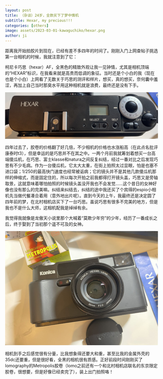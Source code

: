 ```yaml
---
layout: post
title: （杂谈）24岁，全款买下了梦中情机
subtitle: Hexar, my precious!!!
categories: [others]
image: assets/2023-03-01-kawaguchiko/hexar.png
author: ji
---
```


距离我开始拍胶片到现在，已经有差不多四年的时间了。刚刚入门上网查帖子挑选第一台相机的时候，我就注意到了它：

柯尼卡巧思（hexar）AF，全黑色的精致外观让我一见钟情，尤其是相机顶端的“HEXAR”标识，在我看来就是高贵而低调的象征。当时还是个小白的我（现在也是个小白）上网看了无数关于巧思的测评和样片，想买，真的想买，奈何囊中羞涩，再加上自己当时那臭水平用这种相机就是浪费，最终还是没有下手。

![成色很棒的hexar](../assets/2023-03-01-kawaguchiko/hexar2.jpg)

四年过去了，胶卷的价格翻了好几倍，不少相机的价格也水涨船高（在此点名批评康泰时t3），但是幸运的是巧思并不在其之中。一两个月前我就筹划着想买一台高端傻瓜机，在巧思、富士klasse和natura之间反复纠结，经过一番对比之后发现巧思有不少毛病。作为一台傻瓜机，它太大太重，在街上拍照太过显眼，怕是也塞不进口袋；1/250的最高快门速度也经常被诟病；它的镜头并不是其他几款傻瓜机那样的伸缩式，而是固定住的，所以每次开拍之前我都得打开镜头盖，巧思又是旁轴取景，这就意味着哪怕拍照的时候镜头盖没开我也不会发觉……这个昔日的女神好像也没有那么的完美嘛。纠结来纠结去，纠结的途中我还买了个宾得的espio小相机先当做代餐凑合着用（意外地出片呢）。直到今天的上午，我最终还是决定圆了四年前的梦，在北村相机店买下了一台巧思。虽说巧思有很多不完美的地方，但是我也不是什么大师，这相机配我是绰绰有余。

我觉得我就像是龙傲天小说里那个大喊着“莫欺少年穷”的少年，经历了一番成长之后，终于娶到了当初那个遥不可及的女神。

![成色很棒的hexar](../assets/2023-03-01-kawaguchiko/hexar.jpg)

相机到手之后感觉很有分量，比我想象得还要大和重，甚至比我的金属外壳的35dc还要重，但是很好看，全黑的相机很有质感。正好前段时间刚刚买了lomography的Metropolis胶卷（lomo之前还有一个和北村相机店联名的东京限定胶卷，很想要，但是好像已经卖完了），装上出门拍照咯！

